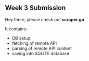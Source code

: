 ## Week 3 Submission

Hey there, please check out **scraper.go**

It contains:

- DB setup
- fetching of remote API
- parsing of remote API content
- saving into SQLITE database

